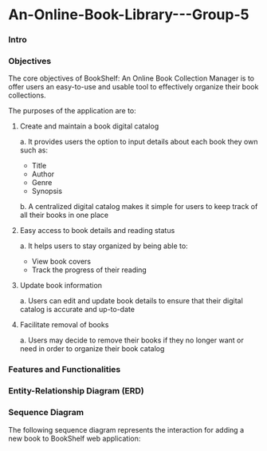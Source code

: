 # An-Online-Book-Library---Group-5


### Intro

### Objectives
The core objectives of BookShelf: An Online Book Collection Manager is to offer users an easy-to-use and usable tool to effectively organize their book collections.

The purposes of the application are to:

  1. Create and maintain a book digital catalog
     
     a. It provides users the option to input details about each book they own such as: 
     - Title
     - Author
     - Genre
     - Synopsis
       
     b. A centralized digital catalog makes it simple for users to keep track of all their books in one place
   
 2. Easy access to book details and reading status 

    a. It helps users to stay organized by being able to:
    - View book covers
    - Track the progress of their reading 
 
 3. Update book information

    a. Users can edit and update book details to ensure that their digital catalog is accurate and up-to-date
  
 4. Facilitate removal of books

    a. Users may decide to remove their books if they no longer want or need in order to organize their book catalog

### Features and Functionalities

### Entity-Relationship Diagram (ERD)

### Sequence Diagram
The following sequence diagram represents the interaction for adding a new book to BookShelf web application:


  
